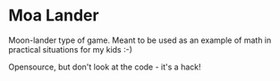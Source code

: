 # Moa Lander
Moon-lander type of game. Meant to be used as an example of math in practical
situations for my kids :-)

Opensource, but don't look at the code - it's a hack!
